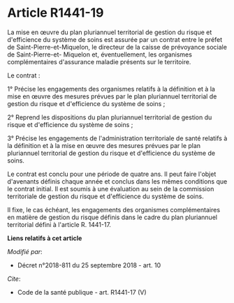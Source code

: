 # Article R1441-19

La mise en œuvre du plan pluriannuel territorial de gestion du risque et d'efficience du système de soins est assurée par un
contrat entre le préfet de Saint-Pierre-et-Miquelon, le directeur de la caisse de prévoyance sociale de Saint-Pierre-et-
Miquelon et, éventuellement, les organismes complémentaires d'assurance maladie présents sur le territoire. 

Le contrat : 

1° Précise les engagements des organismes relatifs à la définition et à la mise en œuvre des mesures prévues par le plan
pluriannuel territorial de gestion du risque et d'efficience du système de soins ; 

2° Reprend les dispositions du plan pluriannuel territorial de gestion du risque et d'efficience du système de soins ; 

3° Précise les engagements de l'administration territoriale de santé relatifs à la définition et à la mise en œuvre des
mesures prévues par le plan pluriannuel territorial de gestion du risque et d'efficience du système de soins. 

Le contrat est conclu pour une période de quatre ans. Il peut faire l'objet d'avenants définis chaque année et conclus dans
les mêmes conditions que le contrat initial. Il est soumis à une évaluation au sein de la commission territoriale de gestion
du risque et d'efficience du système de soins. 

Il fixe, le cas échéant, les engagements des organismes complémentaires en matière de gestion du risque définis dans le cadre
du plan pluriannuel territorial défini à l'article R. 1441-17.

**Liens relatifs à cet article**

_Modifié par_:

  - Décret n°2018-811 du 25 septembre 2018 - art. 10

_Cite_:

  - Code de la santé publique - art. R1441-17 (V)
